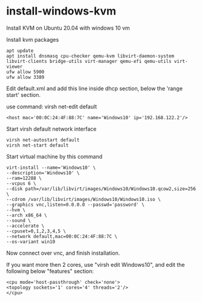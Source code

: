 # install-windows-kvm
Install KVM on Ubuntu 20.04 with windows 10 vm

Install kvm packages

```
apt update
apt install dnsmasq cpu-checker qemu-kvm libvirt-daemon-system libvirt-clients bridge-utils virt-manager qemu-efi qemu-utils virt-viewer
ufw allow 5900
ufw allow 3389

```

Edit default.xml and add this line inside dhcp section, below the 'range start' section.

use command: virsh net-edit default

```
<host mac='00:0C:24:4F:88:7C' name='Windows10' ip='192.168.122.2'/>
```

Start virsh default network interface

```
virsh net-autostart default
virsh net-start default
```

Start virtual machine by this command

```
virt-install --name='Windows10' \
--description='Windows10' \
--ram=12288 \
--vcpus 6 \
--disk path=/var/lib/libvirt/images/Windows10/Windows10.qcow2,size=256 \
--cdrom /var/lib/libvirt/images/Windows10/Windows10.iso \
--graphics vnc,listen=0.0.0.0 --passwd='password' \
--hvm \
--arch x86_64 \
--sound \
--accelerate \
--cpuset=0,1,2,3,4,5 \
--network default,mac=00:0C:24:4F:88:7C \
--os-variant win10
```

Now connect over vnc, and finish installation.

If you want more then 2 cores, use "virsh edit Windows10", and edit the following below "features" section:


```
<cpu mode='host-passthrough' check='none'>
<topology sockets='1' cores='4' threads='2'/>
</cpu>
  
```
